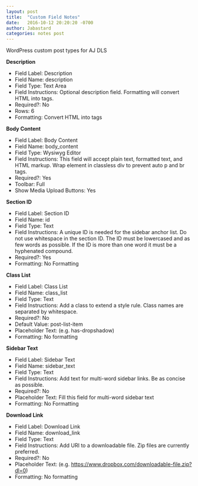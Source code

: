 ```yaml
---
layout: post
title:  "Custom Field Notes"
date:   2016-10-12 20:20:20 -0700
author: Jabastard
categories: notes post
---
```


WordPress custom post types for AJ DLS

**Description**  
* Field Label: Description  
* Field Name: description  
* Field Type: Text Area  
* Field Instructions: Optional description field. Formatting will convert HTML into tags.  
* Required?: No  
* Rows: 6  
* Formatting: Convert HTML into tags  

**Body Content**  
* Field Label: Body Content  
* Field Name: body_content  
* Field Type: Wysiwyg Editor  
* Field Instructions: This field will accept plain text, formatted text, and HTML markup. Wrap element in classless div to prevent auto p and br tags.  
* Required?: Yes  
* Toolbar: Full  
* Show Media Upload Buttons: Yes  

**Section ID**  
* Field Label: Section ID  
* Field Name: id  
* Field Type: Text  
* Field Instructions: A unique ID is needed for the sidebar anchor list. Do not use whitespace   in the section ID. The ID must be lowercased and as few words as possible. If the ID is more than one word it must be a hyphenated compound.  
* Required?: Yes  
* Formatting: No Formatting  

**Class List**  
* Field Label: Class List  
* Field Name: class_list  
* Field Type: Text  
* Field Instructions: Add a class to extend a style rule. Class names are separated by   whitespace.  
* Required?: No  
* Default Value: post-list-item  
* Placeholder Text: (e.g. has-dropshadow)  
* Formatting: No formatting  

**Sidebar Text**  
* Field Label: Sidebar Text  
* Field Name: sidebar_text  
* Field Type: Text  
* Field Instructions: Add text for multi-word sidebar links. Be as concise as possible.  
* Required?: No  
* Placeholder Text: Fill this field for multi-word sidebar text  
* Formatting: No Formatting  

**Download Link**  
* Field Label: Download Link  
* Field Name: download_link  
* Field Type: Text  
* Field Instructions: Add URI to a downloadable file. Zip files are currently preferred.  
* Required?: No  
* Placeholder Text: (e.g. https://www.dropbox.com/downloadable-file.zip?dl=0)  
* Formatting: No formatting  
